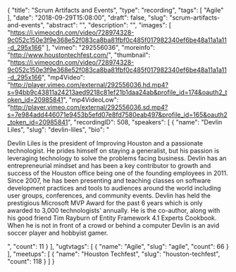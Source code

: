 {
  "title": "Scrum Artifacts and Events",
  "type": "recording",
  "tags": [
    "Agile"
  ],
  "date": "2018-09-29T15:08:00",
  "draft": false,
  "slug": "scrum-artifacts-and-events",
  "abstract": "",
  "description": "",
  "images": [
    "https://i.vimeocdn.com/video/728974328-9c052c150e3f9e368e52f083ca8ba81fbf0c485f017982340ef6be48a11a1a11-d_295x166"
  ],
  "vimeo": "292556036",
  "moreinfo": "http://www.houstontechfest.com/",
  "thumbnail": "https://i.vimeocdn.com/video/728974328-9c052c150e3f9e368e52f083ca8ba81fbf0c485f017982340ef6be48a11a1a11-d_295x166",
  "mp4Video": "http://player.vimeo.com/external/292556036.hd.mp4?s=94bb9c43811a24213aed9218c81ef21b1daa24ab&profile_id=174&oauth2_token_id=20985841",
  "mp4VideoLow": "http://player.vimeo.com/external/292556036.sd.mp4?s=7e984add446071e9453b5efd07e8fd7580eab497&profile_id=165&oauth2_token_id=20985841",
  "recordingID": 508,
  "speakers": [
    {
      "name": "Devlin Liles",
      "slug": "devlin-liles",
      "bio": "<p>Devlin Liles is the president of Improving Houston and a passionate technologist. He prides himself on staying a generalist, but his passion is leveraging technology to solve the problems facing business. Devlin has an entrepreneurial mindset and has been a key contributor to growth and success of the Houston office being one of the founding employees in 2011. Since 2007, he has been presenting and teaching classes on software development practices and tools to audiences around the world including user groups, conferences, and community events. Devlin has held the prestigious Microsoft MVP Award for the past 6 years which is only awarded to 3,000 technologists' annually. He is the co-author, along with his good friend Tim Rayburn of Entity Framework 4.1 Experts Cookbook. When he is not in front of a crowd or behind a computer Devlin is an avid soccer player and hobbyist gamer.</p>",
      "count": 11
    }
  ],
  "ugtvtags": [
    {
      "name": "Agile",
      "slug": "agile",
      "count": 66
    }
  ],
  "meetups": [
    {
      "name": "Houston Techfest",
      "slug": "houston-techfest",
      "count": 118
    }
  ]
}